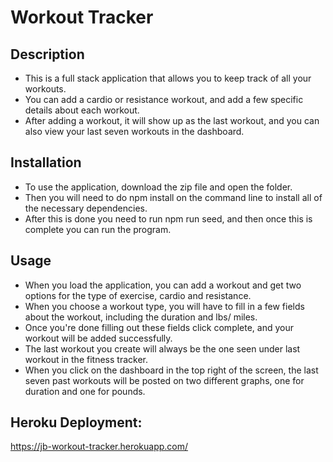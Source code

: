 # Workout Tracker

## Description 
- This is a full stack application that allows you to keep track of all your workouts.
- You can add a cardio or resistance workout, and add a few specific details about each workout.
- After adding a workout, it will show up as the last workout, and you can also view your last seven workouts in the dashboard. 

## Installation
- To use the application, download the zip file and open the folder. 
- Then you will need to do npm install on the command line to install all of the necessary dependencies.
- After this is done you need to run npm run seed, and then once this is complete you can run the program.

## Usage
- When you load the application, you can add a workout and get two options for the type of exercise, cardio and resistance. 
- When you choose a workout type, you will have to fill in a few fields about the workout, including the duration and lbs/ miles. 
- Once you're done filling out these fields click complete, and your workout will be added successfully. 
- The last workout you create will always be the one seen under last workout in the fitness tracker. 
- When you click on the dashboard in the top right of the screen, the last seven past workouts will be posted on two different graphs, one for duration and one for pounds.

## Heroku Deployment: 
https://jb-workout-tracker.herokuapp.com/
